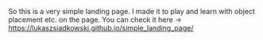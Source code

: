 So this is a very simple landing page.
I made it to play and learn with object placement etc. on the page.
You can check it here -> https://lukaszsiadkowski.github.io/simple_landing_page/
